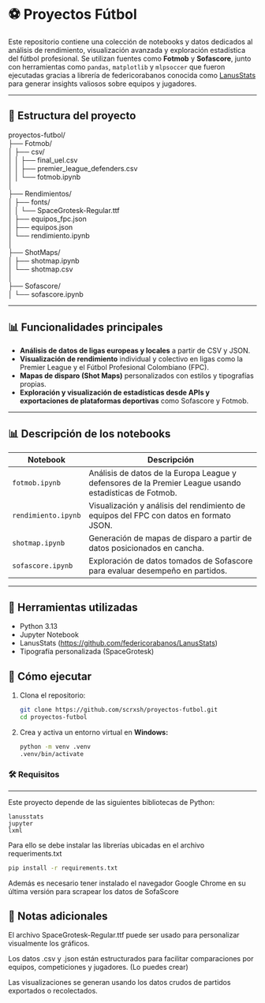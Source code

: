 # ⚽ Proyectos Fútbol

Este repositorio contiene una colección de notebooks y datos dedicados al análisis de rendimiento, visualización avanzada y exploración estadística del fútbol profesional. Se utilizan fuentes como **Fotmob** y **Sofascore**, junto con herramientas como `pandas`, `matplotlib` y `mlpsoccer` que fueron ejecutadas gracias a librería de federicorabanos conocida como [LanusStats](https://github.com/federicorabanos/LanusStats) para generar insights valiosos sobre equipos y jugadores.

---

## 📁 Estructura del proyecto

proyectos-futbol/  
├── Fotmob/  
│ ├── csv/  
│ │ ├── final_uel.csv  
│ │ ├── premier_league_defenders.csv  
│ │ └── fotmob.ipynb  
│  
├── Rendimientos/  
│ ├── fonts/  
│ │ └── SpaceGrotesk-Regular.ttf  
│ ├── equipos_fpc.json  
│ ├── equipos.json  
│ └── rendimiento.ipynb  
│  
├── ShotMaps/  
│ ├── shotmap.ipynb  
│ └── shotmap.csv  
│  
├── Sofascore/  
│ └── sofascore.ipynb  



---

## 📊 Funcionalidades principales

- **Análisis de datos de ligas europeas y locales** a partir de CSV y JSON.
- **Visualización de rendimiento** individual y colectivo en ligas como la Premier League y el Fútbol Profesional Colombiano (FPC).
- **Mapas de disparo (Shot Maps)** personalizados con estilos y tipografías propias.
- **Exploración y visualización de estadísticas desde APIs y exportaciones de plataformas deportivas** como Sofascore y Fotmob.

---

## 📊 Descripción de los notebooks

| Notebook | Descripción |
|----------|-------------|
| `fotmob.ipynb` | Análisis de datos de la Europa League y defensores de la Premier League usando estadísticas de Fotmob. |
| `rendimiento.ipynb` | Visualización y análisis del rendimiento de equipos del FPC con datos en formato JSON. |
| `shotmap.ipynb` | Generación de mapas de disparo a partir de datos posicionados en cancha. |
| `sofascore.ipynb` | Exploración de datos tomados de Sofascore para evaluar desempeño en partidos. |

---

## 🔧 Herramientas utilizadas

- Python 3.13
- Jupyter Notebook
- LanusStats (https://github.com/federicorabanos/LanusStats)
- Tipografía personalizada (SpaceGrotesk)


## 🚀 Cómo ejecutar

1. Clona el repositorio:

   ```bash
   git clone https://github.com/scrxsh/proyectos-futbol.git
   cd proyectos-futbol
2. Crea y activa un entorno virtual en **Windows:**
	```bash
	python -m venv .venv
	.venv/bin/activate 
### 🛠 Requisitos
---
Este proyecto depende de las siguientes bibliotecas de Python:

    lanusstats
    jupyter
    lxml

Para ello se debe instalar las librerías ubicadas en el archivo requeriments.txt

```bash
pip install -r requirements.txt
```
Además es necesario tener instalado el navegador Google Chrome en su última versión para scrapear los datos de SofaScore

## 📝 Notas adicionales
El archivo SpaceGrotesk-Regular.ttf puede ser usado para personalizar visualmente los gráficos.

Los datos .csv y .json están estructurados para facilitar comparaciones por equipos, competiciones y jugadores. (Lo puedes crear)

Las visualizaciones se generan usando los datos crudos de partidos exportados o recolectados.

